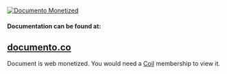 [![Documento Monetized](https://img.shields.io/badge/documento-monetized-brightgreen?style=for-the-badge)](http://localhost:8080/view/5ec6ce813b315c9c71c4aa9d)
#### Documentation can be found at:
## [documento.co](http://localhost:8080/view/5ec6ce813b315c9c71c4aa9d)
Document is web monetized. You would need a [Coil](https://coil.com/) membership to view it.